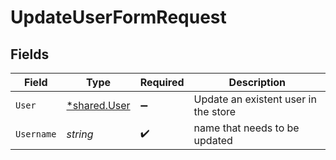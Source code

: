 # UpdateUserFormRequest


## Fields

| Field                                       | Type                                        | Required                                    | Description                                 |
| ------------------------------------------- | ------------------------------------------- | ------------------------------------------- | ------------------------------------------- |
| `User`                                      | [*shared.User](../../models/shared/user.md) | :heavy_minus_sign:                          | Update an existent user in the store        |
| `Username`                                  | *string*                                    | :heavy_check_mark:                          | name that needs to be updated               |